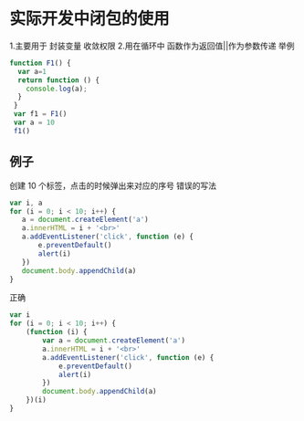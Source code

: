 # 实际开发中闭包的使用
1.主要用于 封装变量  收敛权限
2.用在循环中
 函数作为返回值||作为参数传递
 举例
 ```js
 function F1() {
   var a=1
   return function () {
     console.log(a);
   }
  }
  var f1 = F1()
  var a = 10
  f1()
```

## 例子
 创建 10 个<a>标签，点击的时候弹出来对应的序号
 错误的写法
 ```js
 var i, a
for (i = 0; i < 10; i++) {
    a = document.createElement('a')
    a.innerHTML = i + '<br>'
    a.addEventListener('click', function (e) {
        e.preventDefault()
        alert(i)
    })
    document.body.appendChild(a)
}
```

正确
```js
var i
for (i = 0; i < 10; i++) {
    (function (i) {
        var a = document.createElement('a')
        a.innerHTML = i + '<br>'
        a.addEventListener('click', function (e) {
            e.preventDefault()
            alert(i)
        })
        document.body.appendChild(a)
    })(i)
}
```
